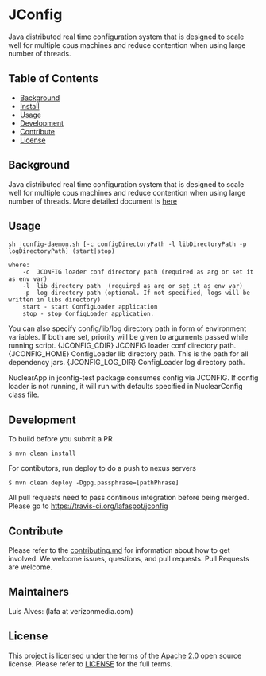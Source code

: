 # JConfig
Java distributed real time configuration system that is designed to scale well for multiple cpus machines and reduce contention when using large number of threads.

## Table of Contents

- [Background](#background)
- [Install](#install)
- [Usage](#usage)
- [Development](#development)
- [Contribute](#contribute)
- [License](#license)

## Background
Java distributed real time configuration system that is designed to scale well for multiple cpus machines and reduce contention when using large number of threads.
More detailed document is [here](https://github.com/lafaspot/jconfig/wiki)

## Usage

```
sh jconfig-daemon.sh [-c configDirectoryPath -l libDirectoryPath -p logDirectoryPath] (start|stop) 

where: 
    -c  JCONFIG loader conf directory path (required as arg or set it as env var)
    -l  lib directory path  (required as arg or set it as env var)
    -p  log directory path (optional. If not specified, logs will be written in libs directory)
    start - start ConfigLoader application 
    stop - stop ConfigLoader application. 
```

You can also specify config/lib/log directory path in form of environment variables. 
If both are set, priority will be given to arguments passed while running script. 
   {JCONFIG_CDIR}  JCONFIG loader conf directory path. 
   {JCONFIG_HOME}  ConfigLoader lib directory path. This is the path for all dependency jars. 
   {JCONFIG_LOG_DIR} ConfigLoader log directory path.     

NuclearApp in jconfig-test package consumes config via JCONFIG. If config loader is not running, it will run with defaults specified
in NuclearConfig class file.

## Development

To build before you submit a PR
```
$ mvn clean install
```

For contibutors, run deploy to do a push to nexus servers
```
$ mvn clean deploy -Dgpg.passphrase=[pathPhrase]
```

All pull requests need to pass continous integration before being merged.
Please go to https://travis-ci.org/lafaspot/jconfig
  
## Contribute

Please refer to the [contributing.md](Contributing.md) for information about how to get involved. We welcome issues, questions, and pull requests. Pull Requests are welcome.

## Maintainers

Luis Alves: (lafa at verizonmedia.com)

## License

This project is licensed under the terms of the [Apache 2.0](LICENSE-Apache-2.0) open source license. Please refer to [LICENSE](LICENSE) for the full terms.
